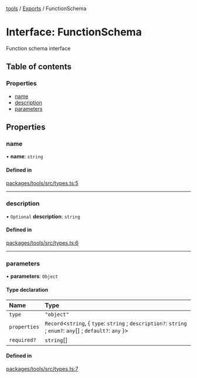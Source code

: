 <!-- 
 ⚠️  AUTO-GENERATED FILE - DO NOT EDIT MANUALLY
 This file is automatically generated by scripts/docs-generator.js
 To make changes, edit the source TypeScript files or update the generator script
-->

[tools](../../) / [Exports](../modules) / FunctionSchema

# Interface: FunctionSchema

Function schema interface

## Table of contents

### Properties

- [name](FunctionSchema#name)
- [description](FunctionSchema#description)
- [parameters](FunctionSchema#parameters)

## Properties

### name

• **name**: `string`

#### Defined in

[packages/tools/src/types.ts:5](https://github.com/woojubb/robota/blob/fe291514c07592ccd62a8a44eed60d02012b431e/packages/tools/src/types.ts#L5)

___

### description

• `Optional` **description**: `string`

#### Defined in

[packages/tools/src/types.ts:6](https://github.com/woojubb/robota/blob/fe291514c07592ccd62a8a44eed60d02012b431e/packages/tools/src/types.ts#L6)

___

### parameters

• **parameters**: `Object`

#### Type declaration

| Name | Type |
| :------ | :------ |
| `type` | ``"object"`` |
| `properties` | `Record`\<`string`, \{ `type`: `string` ; `description?`: `string` ; `enum?`: `any`[] ; `default?`: `any`  }\> |
| `required?` | `string`[] |

#### Defined in

[packages/tools/src/types.ts:7](https://github.com/woojubb/robota/blob/fe291514c07592ccd62a8a44eed60d02012b431e/packages/tools/src/types.ts#L7)
